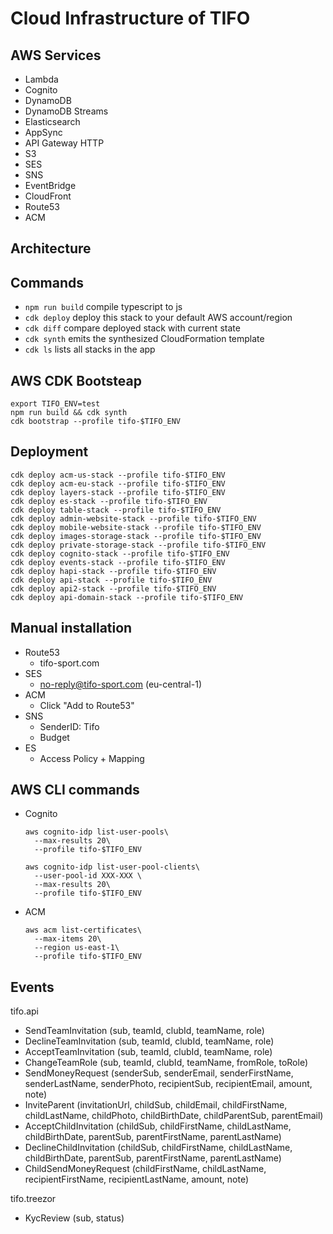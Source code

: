 # Cloud Infrastructure of TIFO

## AWS Services

- Lambda
- Cognito
- DynamoDB
- DynamoDB Streams
- Elasticsearch
- AppSync
- API Gateway HTTP
- S3
- SES
- SNS
- EventBridge
- CloudFront
- Route53
- ACM

## Architecture

## Commands

- `npm run build` compile typescript to js
- `cdk deploy` deploy this stack to your default AWS account/region
- `cdk diff` compare deployed stack with current state
- `cdk synth` emits the synthesized CloudFormation template
- `cdk ls` lists all stacks in the app

## AWS CDK Bootsteap

```shell
export TIFO_ENV=test
npm run build && cdk synth
cdk bootstrap --profile tifo-$TIFO_ENV
```

## Deployment

```shell
cdk deploy acm-us-stack --profile tifo-$TIFO_ENV
cdk deploy acm-eu-stack --profile tifo-$TIFO_ENV
cdk deploy layers-stack --profile tifo-$TIFO_ENV
cdk deploy es-stack --profile tifo-$TIFO_ENV
cdk deploy table-stack --profile tifo-$TIFO_ENV
cdk deploy admin-website-stack --profile tifo-$TIFO_ENV
cdk deploy mobile-website-stack --profile tifo-$TIFO_ENV
cdk deploy images-storage-stack --profile tifo-$TIFO_ENV
cdk deploy private-storage-stack --profile tifo-$TIFO_ENV
cdk deploy cognito-stack --profile tifo-$TIFO_ENV
cdk deploy events-stack --profile tifo-$TIFO_ENV
cdk deploy hapi-stack --profile tifo-$TIFO_ENV
cdk deploy api-stack --profile tifo-$TIFO_ENV
cdk deploy api2-stack --profile tifo-$TIFO_ENV
cdk deploy api-domain-stack --profile tifo-$TIFO_ENV
```

## Manual installation

- Route53
  - tifo-sport.com
- SES
  - no-reply@tifo-sport.com (eu-central-1)
- ACM
  - Click "Add to Route53"
- SNS
  - SenderID: Tifo
  - Budget
- ES
  - Access Policy + Mapping

## AWS CLI commands

- Cognito

  ```shell
  aws cognito-idp list-user-pools\
    --max-results 20\
    --profile tifo-$TIFO_ENV

  aws cognito-idp list-user-pool-clients\
    --user-pool-id XXX-XXX \
    --max-results 20\
    --profile tifo-$TIFO_ENV
  ```

- ACM
  ```shell
  aws acm list-certificates\
    --max-items 20\
    --region us-east-1\
    --profile tifo-$TIFO_ENV
  ```

## Events
tifo.api
- SendTeamInvitation (sub, teamId, clubId, teamName, role)
- DeclineTeamInvitation (sub, teamId, clubId, teamName, role)
- AcceptTeamInvitation (sub, teamId, clubId, teamName, role)
- ChangeTeamRole (sub, teamId, clubId, teamName, fromRole, toRole)
- SendMoneyRequest (senderSub, senderEmail, senderFirstName, senderLastName, senderPhoto, recipientSub, recipientEmail, amount, note)
- InviteParent (invitationUrl, childSub, childEmail, childFirstName, childLastName, childPhoto, childBirthDate, childParentSub, parentEmail)
- AcceptChildInvitation (childSub, childFirstName, childLastName, childBirthDate, parentSub, parentFirstName, parentLastName)
- DeclineChildInvitation (childSub, childFirstName, childLastName, childBirthDate, parentSub, parentFirstName, parentLastName)
- ChildSendMoneyRequest (childFirstName, childLastName, recipientFirstName, recipientLastName, amount, note)

tifo.treezor
- KycReview (sub, status)
